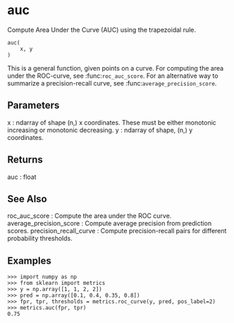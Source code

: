 # auc







Compute Area Under the Curve (AUC) using the trapezoidal rule.

<pre><code>auc(
    x, y
)</code></pre>




This is a general function, given points on a curve.  For computing the
area under the ROC-curve, see :func:<code>roc_auc_score</code>.  For an alternative
way to summarize a precision-recall curve, see
:func:<code>average_precision_score</code>.

Parameters
----------
x : ndarray of shape (n,)
    x coordinates. These must be either monotonic increasing or monotonic
    decreasing.
y : ndarray of shape, (n,)
    y coordinates.

Returns
-------
auc : float

See Also
--------
roc_auc_score : Compute the area under the ROC curve.
average_precision_score : Compute average precision from prediction scores.
precision_recall_curve : Compute precision-recall pairs for different
    probability thresholds.

Examples
--------
```
>>> import numpy as np
>>> from sklearn import metrics
>>> y = np.array([1, 1, 2, 2])
>>> pred = np.array([0.1, 0.4, 0.35, 0.8])
>>> fpr, tpr, thresholds = metrics.roc_curve(y, pred, pos_label=2)
>>> metrics.auc(fpr, tpr)
0.75
```
